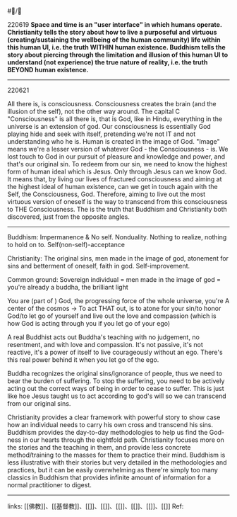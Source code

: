 #📝️/🌱 

220619
**Space and time is an "user interface" in which humans operate. Christianity tells the story about how to live a purposeful and virtuous (creating/sustaining the wellbeing of the human community) life within this human UI, i.e. the truth WITHIN human existence. Buddhism tells the story about piercing through the limitation and illusion of this human UI to understand (not experience) the true nature of reality, i.e. the truth BEYOND human existence.**

---

220621

All there is, is consciousness. Consciousness creates the brain (and the illusion of the self), not the other way around.
The capital C "Consciousness" is all there is, that is God, like in Hindu, everything in the universe is an extension of god. 
Our consciousness is essentially God playing hide and seek with itself, pretending we're not IT and not understanding who he is.
Human is created in the image of God. "Image" means we're a lesser version of whatever God - the Consciousness - is. 
We lost touch to God in our pursuit of pleasure and knowledge and power, and that's our original sin.
To redeem from our sin, we need to know the highest form of human ideal which is Jesus. Only through Jesus can we know God.
It means that, by living our lives of fractured consciousness and aiming at the highest ideal of human existence, can we get in touch again with the Self, the Consciousness, God.
Therefore, aiming to live out the most virtuous version of oneself is the way to transcend from this consciousness to THE Consciousness. 
The is the truth that Buddhism and Christianity both discovered, just from the opposite angles.


---

Buddhism: Impermanence & No self. Nonduality. Nothing to realize, nothing to hold on to. Self(non-self)-acceptance

Christianity: The original sins, men made in the image of god, atonement for sins and betterment of oneself, faith in god. Self-improvement.

Common ground: Sovereign individual = men made in the image of god = you're already a buddha, the brilliant light

You are (part of ) God, the progressing force of the whole universe, you're A center of the cosmos -> To act THAT out, is to atone for your sin/to honor God/to let go of yourself and live out the love and compassion (which is how God is acting through you if you let go of your ego)

A real Buddhist acts out Buddha's teaching with no judgement, no resentment, and with love and compassion. It's not passive, it's not reactive, it's a power of itself to live courageously without an ego. There's this real power behind it when you let go of the ego.

Buddha recognizes the original sins/ignorance of people, thus we need to bear the burden of suffering. To stop the suffering, you need to be actively acting out the correct ways of being in order to cease to suffer. This is just like hoe Jesus taught us to act according to god's will so we can transcend from our original sins.

Christianity provides a clear framework with powerful story to show case how an individual needs to carry his own cross and transcend his sins. Buddhism provides the day-to-day methodologies to help us find the God-ness in our hearts through the eightfold path. Christianity focuses more on the stories and the teaching in them, and provide less concrete method/training to the masses for them to practice their mind. Buddhism is less illustrative with their stories but very detailed in the methodologies and practices, but it can be easily overwhelming as there're simply too many classics in Buddhism that provides infinite amount of information for a normal practitioner to digest.

---
links: [[佛教]]、[[基督教]]、[[]]、[[]]、[[]]、[[]]、[[]]、[[]]
Ref: 
